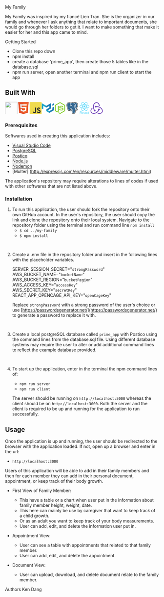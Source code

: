 My Family

My Family was inspired by my fiancé Lien Tran.
She is the organizer in our family and whenever I ask
anything that relate to important documents, she would go through 
her folders to get it.  I want to make something that make it easier for her and this app came to mind.

Getting Started
- Clone this repo down
- npm install
- create a database 'prime_app', then create those 5 tables like in the database.sql
- npm run server, open another terminal and npm run client to start the app




## Built With

<a href="http://expressjs.com/en/resources/middleware/multer.html"><img src="https://user-images.githubusercontent.com/6388707/66124653-463a2d00-e5e5-11e9-8fed-b5bca26b66ea.png" height="40px" width="40px" /></a><a href="https://developer.mozilla.org/en-US/docs/Web/HTML"><img src="https://raw.githubusercontent.com/devicons/devicon/master/icons/html5/html5-original.svg" height="40px" width="40px" /></a><a href="https://developer.mozilla.org/en-US/docs/Web/JavaScript"><img src="https://raw.githubusercontent.com/devicons/devicon/master/icons/javascript/javascript-original.svg" height="40px" width="40px" /></a><a href="https://material-ui.com/"><img src="https://raw.githubusercontent.com/devicons/devicon/master/icons/materialui/materialui-original.svg" height="40px" width="40px" /></a><a href="https://nodejs.org/en/"><img src="https://raw.githubusercontent.com/devicons/devicon/master/icons/nodejs/nodejs-original.svg" height="40px" width="40px" /></a><a href="https://www.postgresql.org/"><img src="https://raw.githubusercontent.com/devicons/devicon/master/icons/postgresql/postgresql-original.svg" height="40px" width="40px" /></a><a href="https://reactjs.org/"><img src="https://raw.githubusercontent.com/devicons/devicon/master/icons/react/react-original-wordmark.svg" height="40px" width="40px" /></a><a href="https://redux.js.org/"><img src="https://raw.githubusercontent.com/devicons/devicon/master/icons/redux/redux-original.svg" height="40px" width="40px" /></a>

### Prerequisites

Softwares used in creating this application includes:

- [Visual Studio Code](https://code.visualstudio.com/)
- [PostgreSQL](https://www.postgresql.org/)
- [Postico](https://eggerapps.at/postico/)
- [Node.js](https://nodejs.org/en/)
- [Nodemon](https://nodemon.io/)
- [Multer] (http://expressjs.com/en/resources/middleware/multer.html)

The application's repository may require alterations to lines of codes if used with other softwares that are not listed above.

### Installation

1. To run this application, the user should fork the repository onto their own GitHub account. In the user's repository, the user should copy the link and clone the repository onto their local system. Navigate to the repository folder using the terminal and run command line `npm install`
   - `$ cd ../my-family`
   - `$ npm install`

<br />

2. Create a .env file in the repository folder and insert in the following lines with the placeholder variables.

   SERVER_SESSION_SECRET="`strongPassword`" <br />
   AWS_BUCKET_NAME="`bucketName`" <br />
   AWS_BUCKET_REGION="`bucketRegion`" <br />
   AWS_ACCESS_KEY="`accessKey`" <br />
   AWS_SECRET_KEY="`secretKey`" <br />
   REACT_APP_OPENCAGE_API_KEY="`openCageKey`" <br />

   Replace `strongPassword` with a strong password of the user's choice or use [https://passwordsgenerator.net/](https://passwordsgenerator.net/) to generate a password to replace it with.

<br />


3.  Create a local postgreSQL database called `prime_app` with Postico using the command lines from the database.sql file. Using different database systems may require the user to alter or add additional command lines to reflect the example database provided.

<br />

4. To start up the application, enter in the terminal the npm command lines of:

   - `npm run server`
   - `npm run client`

   The server should be running on `http://localhost:5000` whereas the client should be on `http://localhost:3000`. Both the server and the client is required to be up and running for the application to run successfully.

## Usage

Once the application is up and running, the user should be redirected to the browser with the application loaded. If not, open up a browser and enter in the url:

- `http://localhost:3000`

Users of this application will be able to add in their family members and then for each member they can add in their personal document, appointment, or keep track of their body growth.

- First View of Family Member:<br />

  - This have a table or a chart when user put in the information about family member height, weight, date.
  - This here can mainly be use by caregiver that want to keep track of a child growth.
  - Or as an adult you want to keep track of your body measurements.
  - User can add, edit, and delete the information user put in.

- Appointment View: <br />

  - User can see a table with appointments that related to that family member.
  - User can add, edit, and delete the appointment.

- Document View: <br />
  - User can upload, download, and delete document relate to the family member.


Authors
Ken Dang